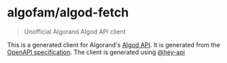 # algofam/algod-fetch
> Unofficial Algorand Algod API client

This is a generated client for Algorand's [Algod API](https://developer.algorand.org/docs/reference/rest-apis/algod/).
It is generated from the [OpenAPI specification](https://github.com/algorand/go-algorand/blob/v3.25.0-stable/daemon/algod/api/algod.oas3.yml).
The client is generated using [@hey-api](https://heyapi.vercel.app/)
